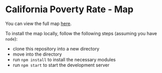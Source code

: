 # California Poverty Rate - Map

You can view the full map [here](https://mfincker.github.io/poverty_map/).

To install the map locally, follow the following steps (assuming you have ```node```):

  * clone this repository into a new directory
  * move into the directory
  * run ```npm install``` to install the necessary modules
  * run ```npm start``` to start the development server